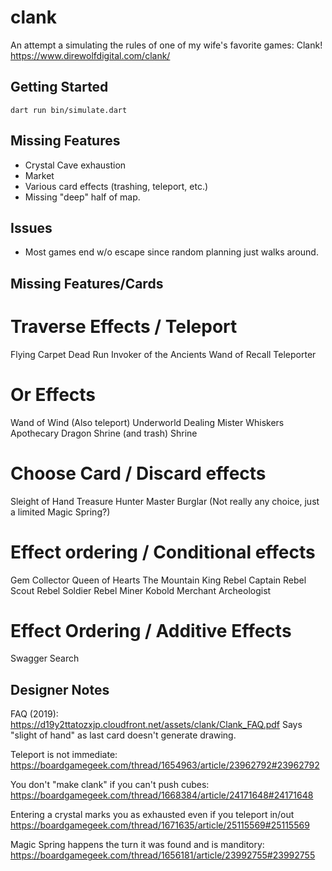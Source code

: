 # clank

An attempt a simulating the rules of one of my wife's favorite games: Clank!
https://www.direwolfdigital.com/clank/


## Getting Started

```
dart run bin/simulate.dart
```

## Missing Features
* Crystal Cave exhaustion
* Market
* Various card effects (trashing, teleport, etc.)
* Missing "deep" half of map.

## Issues
* Most games end w/o escape since random planning just walks around.

## Missing Features/Cards

# Traverse Effects / Teleport
Flying Carpet
Dead Run
Invoker of the Ancients
Wand of Recall
Teleporter

# Or Effects
Wand of Wind (Also teleport)
Underworld Dealing
Mister Whiskers
Apothecary
Dragon Shrine (and trash)
Shrine

# Choose Card / Discard effects
Sleight of Hand
Treasure Hunter
Master Burglar (Not really any choice, just a limited Magic Spring?)

# Effect ordering / Conditional effects
Gem Collector
Queen of Hearts
The Mountain King
Rebel Captain
Rebel Scout
Rebel Soldier
Rebel Miner
Kobold Merchant
Archeologist

# Effect Ordering / Additive Effects
Swagger
Search

## Designer Notes
FAQ (2019):
https://d19y2ttatozxjp.cloudfront.net/assets/clank/Clank_FAQ.pdf
Says "slight of hand" as last card doesn't generate drawing.

Teleport is not immediate:
https://boardgamegeek.com/thread/1654963/article/23962792#23962792

You don't "make clank" if you can't push cubes:
https://boardgamegeek.com/thread/1668384/article/24171648#24171648

Entering a crystal marks you as exhausted even  if you teleport in/out
https://boardgamegeek.com/thread/1671635/article/25115569#25115569

Magic Spring happens the turn it was found and is manditory:
https://boardgamegeek.com/thread/1656181/article/23992755#23992755
